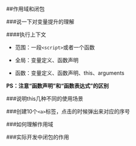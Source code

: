 ##作用域和闭包

###说一下对变量提升的理解

####执行上下文

- 范围：一段`<script>`或者一个函数

- 全局：变量定义、函数声明

- 函数：变量定义、函数声明、this、arguments

**PS：注意“函数声明”和“函数表达式”的区别**



















###说明this几种不同的使用场景

###创建10个`<a>`标签，点击的时候弹出来对应的序号

###如何理解作用域

###实际开发中闭包的作用
























































































